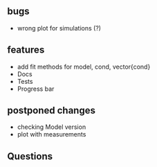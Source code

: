 ## bugs

- wrong plot for simulations (?)

## features

- add fit methods for model, cond, vector{cond} 
- Docs
- Tests
- Progress bar

## postponed changes

- checking Model version
- plot with measurements

## Questions
